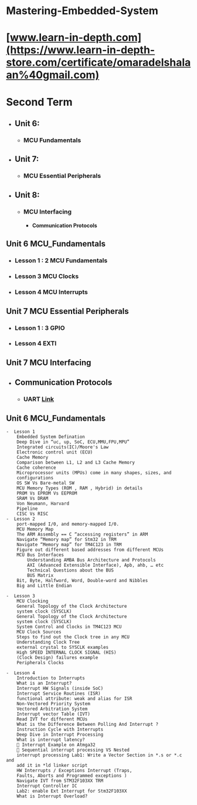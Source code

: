 # Mastering-Embedded-System
# [www.learn-in-depth.com](https://www.learn-in-depth-store.com/certificate/omaradelshalaan%40gmail.com)

# Second Term 
- ## Unit 6: 
	- ### MCU Fundamentals
- ## Unit 7:
	- ### MCU Essential Peripherals
- ## Unit 8: 
	- ### MCU Interfacing
		- #### Communication Protocols

   
## Unit 6 MCU_Fundamentals
-  ### Lesson 1 : 2 MCU Fundamentals
-  ### Lesson 3 MCU Clocks
-  ### Lesson 4 MCU Interrupts
	

## Unit 7 MCU Essential Peripherals 
-  ### Lesson 1 : 3 GPIO 
-  ### Lesson 4 EXTI

## Unit 7 MCU Interfacing
-  ## Communication Protocols
	- ### UART [Link](./Unit8_Communication_Protocols/Atmega_USART_Driver)
	
	
## Unit 6 MCU_Fundamentals
	-  Lesson 1 
		Embedded System Defination
		Deep Dive in “uc, up, SoC, ECU,MMU,FPU,MPU”
		Integrated circuits(IC)/Moore's Law
		Electronic control unit (ECU)
		Cache Memory
		Comparison between L1, L2 and L3 Cache Memory
		Cache coherence
		Microprocessor units (MPUs) come in many shapes, sizes, and
		configurations
		OS SW Vs Bare-metal SW
		MCU Memory Types (ROM , RAM , Hybrid) in details
		PROM Vs EPROM Vs EEPROM
		SRAM Vs DRAM
		Von Neumann, Harvard
		Pipeline
		CISC Vs RISC
	-  Lesson 2
		port-mapped I/0, and memory-mapped I/0.
		MCU Memory Map
		The ARM Assembly == C “accessing registers” in ARM
		Navigate “Memory map” for Stm32 in TRM
		Navigate “Memory map” for TM4C123 in TRM
		Figure out different based addresses from different MCUs
		MCU Bus Interfaces
			Understanding AMBA Bus Architecture and Protocols
			AXI (Advanced Extensible Interface), Apb, ahb, … etc
			Technical Questions about the BUS
			BUS Matrix
		Bit, Byte, Halfword, Word, Double-word and Nibbles
		Big and Little Endian
		
	-  Lesson 3
		MCU Clocking
		General Topology of the Clock Architecture
		system clock (SYSCLK)
		General Topology of the Clock Architecture
		system clock (SYSCLK)
		System Control and Clocks in TM4C123 MCU
		MCU Clock Sources
		Steps to find out the Clock tree in any MCU
		Understanding Clock Tree
		external crystal to SYSCLK examples
		High SPEED INTERNAL CLOCK SIGNAL (HIS)
		(Clock Design) failures example
		Peripherals Clocks
		
	-  Lesson 4
		Introduction to Interrupts
		What is an Interrupt?
		Interrupt HW Signals (inside SoC)
		Interrupt Service Routines (ISR)
		functional attribute: weak and alias for ISR
		Non-Vectored Priority System
		Vectored Arbitration System
		Interrupt vector Table (IVT)
		Read IVT for different MCUs
		What is the Difference Between Polling And Interrupt ?
		Instruction Cycle with Interrupts
		Deep Dive in Interrupt Processing
		What is interrupt latency?
		 Interrupt Example on Atmga32
		 Sequential interrupt processing VS Nested
		interrupt processing Lab1: Write a Vector Section in *.s or *.c and
		add it in *ld linker script
		HW Interrupts / Exceptions Interrupt (Traps,
		Faults, Aborts and Programmed exceptions )
		Navigate IVT from STM32F103XX TRM
		Interrupt Controller IC
		Lab2: enable Ext Interrupt for Stm32F103XX
		What is Interrupt Overload?
		
	



		
